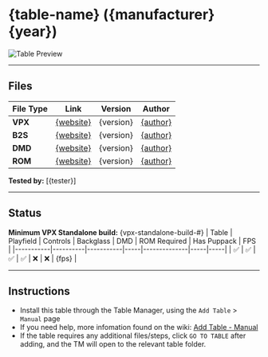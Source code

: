 # {table-name} ({manufacturer} {year})

![Table Preview](vpx-{tablename}-table.jpeg?raw=true)

---

## Files
| File Type | Link | Version | Author | 
|-----------|--------|----------|--------------|
| **VPX** | [{website}]({link}) | {version} | [{author}]({link}) |
| **B2S** | [{website}]({link}) | {version} | [{author}]({link}) |
| **DMD** | [{website}]({link}) | {version} | [{author}]({link}) |
| **ROM** | [{website}]({link}) | {version} | [{author}]({link}) |

**Tested by:** [{tester}]

---

## Status 
**Minimum VPX Standalone build:** {vpx-standalone-build-#}
| Table | Playfield | Controls | Backglass | DMD | ROM Required | Has Puppack | FPS |
|-----------|----------|-----------|-----|--------------|-----|-----|
| :white_check_mark: | :white_check_mark: | :white_check_mark: | :white_check_mark: | :x: | :x: | {fps} |

---

## Instructions

<!-- NOTE: DO NOT REMOVE OR EDIT THE FOLLOWING 3 STANDARD INSTRUCTIONS -->
- Install this table through the Table Manager, using the `Add Table` > `Manual` page
- If you need help, more infomation found on the wiki: [Add Table - Manual](https://github.com/LegendsUnchained/vpx-standalone-alp4k/wiki/%5B04%5D-%F0%9F%A7%A1-TM-%E2%80%90-Other-Features#add-table---manual)
- If the table requires any additional files/steps, click `GO TO TABLE` after adding, and the TM will open to the relevant table folder.
<!-- ADD EXTRA INSTRUCTIONS BELOW, DONT FORGET A FUN TAGLINE! i.e. "Baywatch will be right back!" -->
